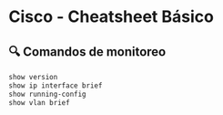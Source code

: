 # Cisco - Cheatsheet Básico

## 🔍 Comandos de monitoreo

```bash
show version
show ip interface brief
show running-config
show vlan brief
